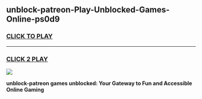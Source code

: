 
## unblock-patreon-Play-Unblocked-Games-Online-ps0d9
<h3>
<a href="https://premium76.site?title=unblock-patreon&ref=25A">CLICK TO PLAY</a></h3>
<hr>

<h3>
<a href="https://premium76.site?title=unblock-patreon&ref=25A">CLICK 2 PLAY</a>
  
</h3>

<a href="https://premium76.site?title=unblock-patreon&ref=25A"><img src="https://clearcache.store/games.png"></a>


**unblock-patreon games unblocked: Your Gateway to Fun and Accessible Online Gaming**
